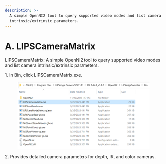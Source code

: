 ```yaml
---
description: >-
  A simple OpenNI2 tool to query supported video modes and list camera
  intrinsic/extrinsic parameters.
---
```


# A. LIPSCameraMatrix

LIPSCameraMatrix: A simple OpenNI2 tool to query supported video modes and list camera intrinsic/extrinsic parameters.

&#x20;

1\.     In Bin, click LIPSCameraMatrix.exe.
<figure><img src="../../.gitbook/assets/image (31).png" alt=""><figcaption></figcaption></figure>

2\.     Provides detailed camera parameters for depth, IR, and color cameras.
